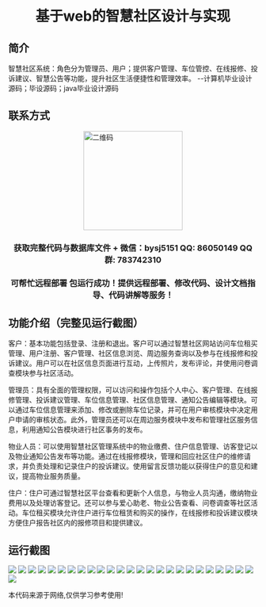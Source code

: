 <p><h1 align="center">基于web的智慧社区设计与实现</h1></p>

## 简介
智慧社区系统：角色分为管理员、用户；提供客户管理、车位管控、在线报修、投诉建议、智慧公告等功能，提升社区生活便捷性和管理效率。    --计算机毕业设计源码；毕设源码；java毕业设计源码


## 联系方式
<img src="https://bs-1329754181.cos.ap-shanghai.myqcloud.com/wx.jpg" alt="二维码" style="display: block; margin: 0 auto;" width="200px">
<p><h3 align="center">获取完整代码与数据库文件 + 微信：bysj5151 QQ: 86050149 QQ群: 783742310</h3></p>
<p><h3 align="center">可帮忙远程部署 包运行成功！提供远程部署、修改代码、设计文档指导、代码讲解等服务！</h3></p>

## 功能介绍（完整见运行截图）
客户：基本功能包括登录、注册和退出。客户可以通过智慧社区网站访问车位租买管理、用户注册、客户管理、社区信息浏览、周边服务查询以及参与在线报修和投诉建议。用户可以在社区信息页面进行互动，上传照片，发布评论，并使用问卷调查模块参与社区活动。

管理员：具有全面的管理权限，可以访问和操作包括个人中心、客户管理、在线报修管理、投诉建议管理、车位信息管理、社区信息管理、通知公告编辑等模块。可以通过车位信息管理来添加、修改或删除车位记录，并可在用户审核模块中决定用户申请的审核状态。此外，管理员还可以在周边服务模块中发布和管理社区服务信息，利用通知公告模块进行社区事务的发布。

物业人员：可以使用智慧社区管理系统中的物业缴费、住户信息管理、访客登记以及物业通知公告发布等功能。通过在线报修模块，管理和回应社区住户的维修请求，并负责处理和记录住户的投诉建议。使用留言反馈功能以获得住户的意见和建议，提高物业服务质量。

住户：住户可通过智慧社区平台查看和更新个人信息，与物业人员沟通，缴纳物业费用以及处理访客登记。还可以参与爱心助老、物业公告查看、问卷调查等社区活动。车位租买模块允许住户进行车位租赁和购买的操作，在线报修和投诉建议模块方便住户报告社区内的报修项目和提供建议。


## 运行截图
![](https://bs-1329754181.cos.ap-shanghai.myqcloud.com/spring/WebSmartCommunityDesignAndImplementation/img/001.jpg)
![](https://bs-1329754181.cos.ap-shanghai.myqcloud.com/spring/WebSmartCommunityDesignAndImplementation/img/002.jpg)
![](https://bs-1329754181.cos.ap-shanghai.myqcloud.com/spring/WebSmartCommunityDesignAndImplementation/img/003.jpg)
![](https://bs-1329754181.cos.ap-shanghai.myqcloud.com/spring/WebSmartCommunityDesignAndImplementation/img/004.jpg)
![](https://bs-1329754181.cos.ap-shanghai.myqcloud.com/spring/WebSmartCommunityDesignAndImplementation/img/005.jpg)
![](https://bs-1329754181.cos.ap-shanghai.myqcloud.com/spring/WebSmartCommunityDesignAndImplementation/img/006.jpg)
![](https://bs-1329754181.cos.ap-shanghai.myqcloud.com/spring/WebSmartCommunityDesignAndImplementation/img/007.jpg)
![](https://bs-1329754181.cos.ap-shanghai.myqcloud.com/spring/WebSmartCommunityDesignAndImplementation/img/008.jpg)
![](https://bs-1329754181.cos.ap-shanghai.myqcloud.com/spring/WebSmartCommunityDesignAndImplementation/img/009.jpg)
![](https://bs-1329754181.cos.ap-shanghai.myqcloud.com/spring/WebSmartCommunityDesignAndImplementation/img/010.jpg)
![](https://bs-1329754181.cos.ap-shanghai.myqcloud.com/spring/WebSmartCommunityDesignAndImplementation/img/011.jpg)
![](https://bs-1329754181.cos.ap-shanghai.myqcloud.com/spring/WebSmartCommunityDesignAndImplementation/img/012.jpg)
![](https://bs-1329754181.cos.ap-shanghai.myqcloud.com/spring/WebSmartCommunityDesignAndImplementation/img/013.jpg)
![](https://bs-1329754181.cos.ap-shanghai.myqcloud.com/spring/WebSmartCommunityDesignAndImplementation/img/014.jpg)
![](https://bs-1329754181.cos.ap-shanghai.myqcloud.com/spring/WebSmartCommunityDesignAndImplementation/img/015.jpg)
![](https://bs-1329754181.cos.ap-shanghai.myqcloud.com/spring/WebSmartCommunityDesignAndImplementation/img/016.jpg)
![](https://bs-1329754181.cos.ap-shanghai.myqcloud.com/spring/WebSmartCommunityDesignAndImplementation/img/017.jpg)
![](https://bs-1329754181.cos.ap-shanghai.myqcloud.com/spring/WebSmartCommunityDesignAndImplementation/img/018.jpg)
![](https://bs-1329754181.cos.ap-shanghai.myqcloud.com/spring/WebSmartCommunityDesignAndImplementation/img/019.jpg)
![](https://bs-1329754181.cos.ap-shanghai.myqcloud.com/spring/WebSmartCommunityDesignAndImplementation/img/020.jpg)
![](https://bs-1329754181.cos.ap-shanghai.myqcloud.com/spring/WebSmartCommunityDesignAndImplementation/img/021.jpg)
![](https://bs-1329754181.cos.ap-shanghai.myqcloud.com/spring/WebSmartCommunityDesignAndImplementation/img/022.jpg)
![](https://bs-1329754181.cos.ap-shanghai.myqcloud.com/spring/WebSmartCommunityDesignAndImplementation/img/023.jpg)
![](https://bs-1329754181.cos.ap-shanghai.myqcloud.com/spring/WebSmartCommunityDesignAndImplementation/img/024.jpg)
![](https://bs-1329754181.cos.ap-shanghai.myqcloud.com/spring/WebSmartCommunityDesignAndImplementation/img/025.jpg)
![](https://bs-1329754181.cos.ap-shanghai.myqcloud.com/spring/WebSmartCommunityDesignAndImplementation/img/026.jpg)

<p>本代码来源于网络,仅供学习参考使用!</p>
